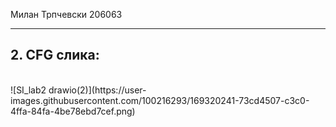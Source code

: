 Милан Трпчевски 206063<br>
<hr>
<h2>2. CFG слика:</h2><br>
![SI_lab2 drawio(2)](https://user-images.githubusercontent.com/100216293/169320241-73cd4507-c3c0-4ffa-84fa-4be78ebd7cef.png)

